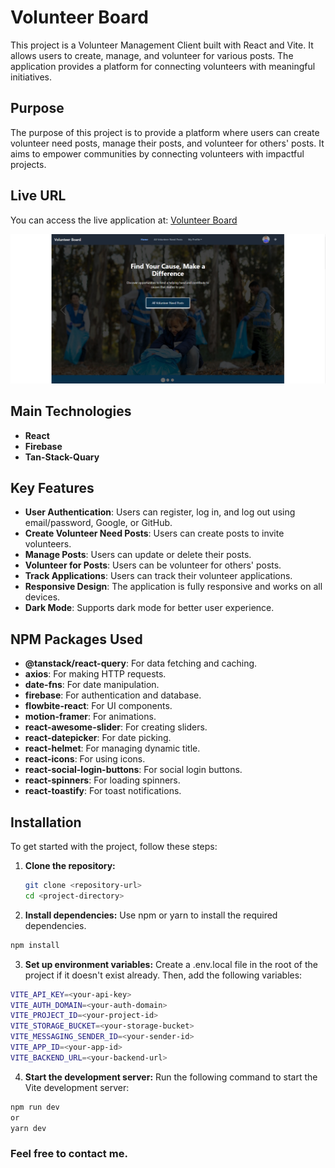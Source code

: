 # Volunteer Board

This project is a Volunteer Management Client built with React and Vite. It allows users to create, manage, and volunteer for various posts. The application provides a platform for connecting volunteers with meaningful initiatives.

## Purpose

The purpose of this project is to provide a platform where users can create volunteer need posts, manage their posts, and volunteer for others' posts. It aims to empower communities by connecting volunteers with impactful projects.

## Live URL

You can access the live application at: [Volunteer Board](https://tasneem-volunteer-board.web.app)

<img src="https://github.com/t4sn33m-s4h4t/Volunteer-Board-Client/blob/main/ss.png" />

## Main Technologies

- **React**
- **Firebase**
- **Tan-Stack-Quary**

## Key Features

- **User Authentication**: Users can register, log in, and log out using email/password, Google, or GitHub.
- **Create Volunteer Need Posts**: Users can create posts to invite volunteers.
- **Manage Posts**: Users can update or delete their posts.
- **Volunteer for Posts**: Users can be volunteer for others' posts.
- **Track Applications**: Users can track their volunteer applications.
- **Responsive Design**: The application is fully responsive and works on all devices.
- **Dark Mode**: Supports dark mode for better user experience.

## NPM Packages Used

- **@tanstack/react-query**: For data fetching and caching.
- **axios**: For making HTTP requests.
- **date-fns**: For date manipulation.
- **firebase**: For authentication and database.
- **flowbite-react**: For UI components.
- **motion-framer**: For animations.
- **react-awesome-slider**: For creating sliders.
- **react-datepicker**: For date picking.
- **react-helmet**: For managing dynamic title.
- **react-icons**: For using icons.
- **react-social-login-buttons**: For social login buttons.
- **react-spinners**: For loading spinners.
- **react-toastify**: For toast notifications.
## Installation

To get started with the project, follow these steps:

1. **Clone the repository:**

   ```bash
   git clone <repository-url>
   cd <project-directory>
   ```
2. **Install dependencies:**
Use npm or yarn to install the required dependencies.
```bash
npm install
```
3. **Set up environment variables:**
Create a .env.local file in the root of the project if it doesn't exist already. Then, add the following variables:
```bash
VITE_API_KEY=<your-api-key>
VITE_AUTH_DOMAIN=<your-auth-domain>
VITE_PROJECT_ID=<your-project-id>
VITE_STORAGE_BUCKET=<your-storage-bucket>
VITE_MESSAGING_SENDER_ID=<your-sender-id>
VITE_APP_ID=<your-app-id>
VITE_BACKEND_URL=<your-backend-url>
```
4. **Start the development server:**
Run the following command to start the Vite development server:
```bash
npm run dev
or
yarn dev
```
### Feel free to contact me.

